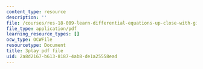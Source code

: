 ```yaml
---
content_type: resource
description: ''
file: /courses/res-18-009-learn-differential-equations-up-close-with-gilbert-strang-and-cleve-moler-fall-2015/2a8d2167b61381874ab8de1a25558ead_eeMJg4uI7o0.pdf
file_type: application/pdf
learning_resource_types: []
ocw_type: OCWFile
resourcetype: Document
title: 3play pdf file
uid: 2a8d2167-b613-8187-4ab8-de1a25558ead
---
```

